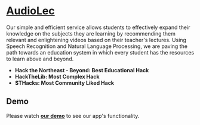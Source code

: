 # **[AudioLec](https://audiolec.herokuapp.com/)**

Our simple and efficient service allows students to effectively expand their knowledge on the subjects they are learning by recommending them relevant and enlightening videos based on their teacher's lectures. Using Speech Recognition and Natural Language Processing, we are paving the path towards an education system in which every student has the resources to learn above and beyond.

* **Hack the Northeast - Beyond: Best Educational Hack**
* **HackTheLib: Most Complex Hack**
* **STHacks: Most Community Liked Hack**

## Demo
Please watch **[our demo](https://youtu.be/vqJR_MNoJP0)** to see our app's functionality.




